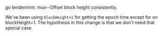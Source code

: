 go tendermint: mux--Offset block height consistently.

We've been using `blockHeight+1` for getting the epoch time except for on blockHeight=1.
The hypothesis in this change is that we don't need that special case.
